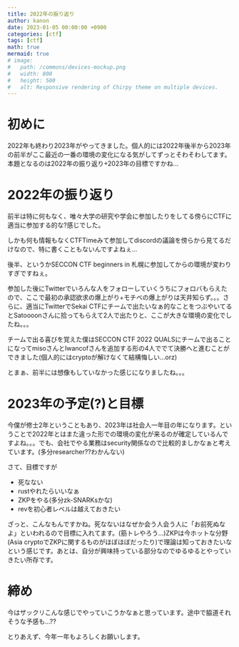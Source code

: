 ```yaml
---
title: 2022年の振り返り
author: kanon
date: 2023-01-05 00:00:00 +0900
categories: [ctf]
tags: [ctf]
math: true
mermaid: true
# image:
#   path: /commons/devices-mockup.png
#   width: 800
#   height: 500
#   alt: Responsive rendering of Chirpy theme on multiple devices.
---
```


# 初めに

2022年も終わり2023年がやってきました。個人的には2022年後半から2023年の前半がここ最近の一番の環境の変化になる気がしてずっとそわそわしてます。本題となるのは2022年の振り返り+2023年の目標ですかね...

# 2022年の振り返り

前半は特に何もなく、唯々大学の研究や学会に参加したりをしてる傍らにCTFに適当に参加する的な?感じでした。

しかも何も情報もなくCTFTimeみて参加してdiscordの議論を傍らから見てるだけなので、特に書くこともないんですよねぇ...

後半、というかSECCON CTF beginners in 札幌に参加してからの環境が変わりすぎですねぇ。

参加した後にTwitterでいろんな人をフォローしていくうちにフォロバもらえたので、ここで最初の承認欲求の爆上がり+モチベの爆上がりは天井知らず。。。さらに、適当にTwitterでSekai CTFにチームで出たいなぁ的なことをつぶやいてるとSatoooonさんに拾ってもらえて2人で出たりと、ここが大きな環境の変化でしたね。。。

チームで出る喜びを覚えた僕はSECCON CTF 2022 QUALSにチームで出ることになってmisoさんとIwancofさんを追加する形の4人ででて決勝へと進むことができました(個人的にはcryptoが解けなくて結構悔しい...orz)

とまぁ、前半には想像もしていなかった感じになりましたね。。。

# 2023年の予定(?)と目標

今僕が修士2年ということもあり、2023年は社会人一年目の年になります。ということで2022年とはまた違った形での環境の変化が来るのが確定しているんですよね。。。でも、会社でやる業務はsecurity関係なので比較的ましかなぁと考えています。(多分researcher??わかんない)

さて、目標ですが

- 死なない
- rustやれたらいいなぁ
- ZKPをやる(多分zk-SNARKsかな)
- revを初心者レベルは越えておきたい

ざっと、こんなもんですかね。死なないはなぜか会う人会う人に「お前死ぬなよ」といわれるので目標に入れてます。(筋トレやろう...)ZKPは今ホットな分野(Asia cryptoでZKPに関するものがほぼほぼだったり)で理論は知っておきたいなという感じです。あとは、自分が興味持っている部分なのでゆるゆるとやっていきたい所存です。

# 締め

今はザックリこんな感じでやっていこうかなぁと思っています。途中で脇道それそうな予感も...??

とりあえず、今年一年もよろしくお願いします。

